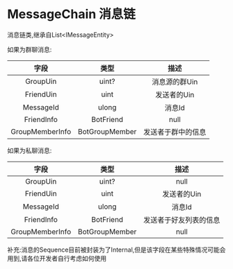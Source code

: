# MessageChain 消息链

消息链类,继承自List\<IMessageEntity>

如果为群聊消息:

|      字段       |      类型      |        描述        |
| :-------------: | :------------: | :----------------: |
|    GroupUin     |     uint?      |   消息源的群Uin    |
|    FriendUin    |      uint      |    发送者的Uin     |
|    MessageId    |     ulong      |       消息Id       |
|   FriendInfo    |   BotFriend    |        null        |
| GroupMemberInfo | BotGroupMember | 发送者于群中的信息 |

如果为私聊消息:

|      字段       |      类型      |          描述          |
| :-------------: | :------------: | :--------------------: |
|    GroupUin     |     uint?      |          null          |
|    FriendUin    |      uint      |      发送者的Uin       |
|    MessageId    |     ulong      |         消息Id         |
|   FriendInfo    |   BotFriend    | 发送者于好友列表的信息 |
| GroupMemberInfo | BotGroupMember |          null          |

补充:消息的Sequence目前被封装为了Internal,但是该字段在某些特殊情况可能会用到,请各位开发者自行考虑如何使用